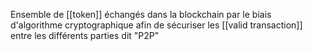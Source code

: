 Ensemble de [[token]] échangés dans la blockchain par le biais d'algorithme cryptographique afin de sécuriser les [[valid transaction]] entre les différents parties dit "P2P"